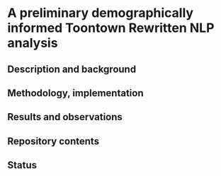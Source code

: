 # A preliminary demographically informed Toontown Rewritten NLP analysis

## Description and background

## Methodology, implementation

## Results and observations

## Repository contents

## Status
